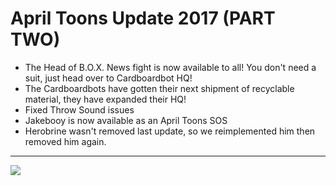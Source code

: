 April Toons Update 2017 (PART TWO)
===============
- The Head of B.O.X. News fight is now available to all! You don't need a suit, just head over to Cardboardbot HQ!
- The Cardboardbots have gotten their next shipment of recyclable material, they have expanded their HQ!
- Fixed Throw Sound issues
- Jakebooy is now available as an April Toons SOS
- Herobrine wasn't removed last update, so we reimplemented him then removed him again.


----

![](https://i.imgur.com/lXhJhSW.png)
